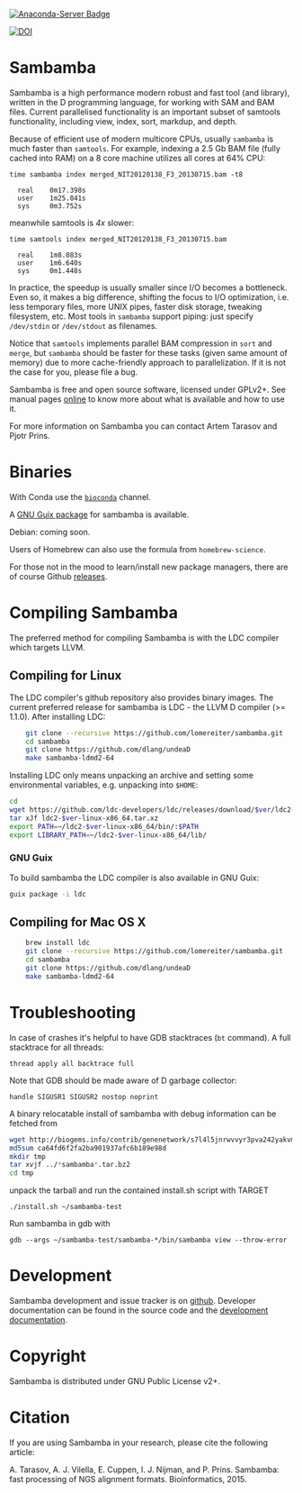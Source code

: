 [![Anaconda-Server Badge](https://anaconda.org/bioconda/sambamba/badges/installer/conda.svg)](https://conda.anaconda.org/bioconda)

[![DOI](https://zenodo.org/badge/doi/10.5281/zenodo.13200.svg)](http://dx.doi.org/10.5281/zenodo.13200)
# Sambamba

Sambamba is a high performance modern robust and fast tool (and
library), written in the D programming language, for working with SAM
and BAM files.  Current parallelised functionality is an important
subset of samtools functionality, including view, index, sort,
markdup, and depth.

Because of efficient use of modern multicore CPUs, usually `sambamba` is much faster
than `samtools`. For example, indexing a 2.5 Gb BAM file (fully cached into RAM)
on a 8 core machine utilizes all cores at 64% CPU:

    time sambamba index merged_NIT20120138_F3_20130715.bam -t8

      real    0m17.398s
      user    1m25.841s
      sys     0m3.752s

meanwhile samtools is *4x* slower:

    time samtools index merged_NIT20120138_F3_20130715.bam

      real    1m8.083s
      user    1m6.640s
      sys     0m1.448s

In practice, the speedup is usually smaller since I/O becomes a bottleneck.
Even so, it makes a big difference, shifting the focus to I/O optimization, i.e.
less temporary files, more UNIX pipes, faster disk storage, tweaking filesystem, etc.
Most tools in `sambamba` support piping: just specify `/dev/stdin` or `/dev/stdout` as filenames.

Notice that `samtools` implements parallel BAM compression in `sort` and `merge`,
but `sambamba` should be faster for these tasks (given same amount of memory)
due to more cache-friendly approach to parallelization.
If it is not the case for you, please file a bug.

Sambamba is free and open source software, licensed under GPLv2+.
See manual pages [online](https://lomereiter.github.io/sambamba/docs/sambamba-view.html)
to know more about what is available and how to use it.

For more information on Sambamba you can contact Artem Tarasov and Pjotr Prins.

# Binaries

With Conda use the [`bioconda`](https://bioconda.github.io/) channel.

A [GNU Guix package](https://www.gnu.org/software/guix/packages/s.html) for sambamba is available.

Debian: coming soon.

Users of Homebrew can also use the formula from `homebrew-science`.

For those not in the mood to learn/install new package managers, there are of course Github [releases](https://github.com/lomereiter/sambamba/releases).

# Compiling Sambamba

The preferred method for compiling Sambamba is with the LDC compiler
which targets LLVM.

## Compiling for Linux

The LDC compiler's github repository also provides binary images. The current
preferred release for sambamba is LDC - the LLVM D compiler (>= 1.1.0). After
installing LDC:

```sh
    git clone --recursive https://github.com/lomereiter/sambamba.git
    cd sambamba
    git clone https://github.com/dlang/undeaD
    make sambamba-ldmd2-64
```

Installing LDC only means unpacking an archive and setting some environmental variables, e.g. unpacking into `$HOME`:
```sh
cd
wget https://github.com/ldc-developers/ldc/releases/download/$ver/ldc2-$ver-linux-x86_64.tar.xz
tar xJf ldc2-$ver-linux-x86_64.tar.xz
export PATH=~/ldc2-$ver-linux-x86_64/bin/:$PATH
export LIBRARY_PATH=~/ldc2-$ver-linux-x86_64/lib/
```

### GNU Guix

To build sambamba the LDC compiler is also available in GNU Guix:

```sh
guix package -i ldc
```

## Compiling for Mac OS X

```sh
    brew install ldc
    git clone --recursive https://github.com/lomereiter/sambamba.git
    cd sambamba
    git clone https://github.com/dlang/undeaD
    make sambamba-ldmd2-64
```

# Troubleshooting

In case of crashes it's helpful to have GDB stacktraces (`bt` command). A full stacktrace
for all threads:

```
thread apply all backtrace full
```

Note that GDB should be made aware of D garbage collector:
```
handle SIGUSR1 SIGUSR2 nostop noprint
```

A binary relocatable install of sambamba with debug information can be fetched from

```sh
wget http://biogems.info/contrib/genenetwork/s7l4l5jnrwvvyr3pva242yakvmbfpm06-sambamba-0.6.6-pre3-6ae174b-debug-x86_64.tar.bz2
md5sum ca64fd6f2fa2ba901937afc6b189e98d
mkdir tmp
tar xvjf ../*sambamba*.tar.bz2
cd tmp
```

unpack the tarball and run the contained install.sh script with TARGET

```
./install.sh ~/sambamba-test
```

Run sambamba in gdb with

```
gdb --args ~/sambamba-test/sambamba-*/bin/sambamba view --throw-error
```

# Development

Sambamba development and issue tracker is on
[github](https://github.com/lomereiter/sambamba). Developer
documentation can be found in the source code and the [development
documentation](https://github.com/lomereiter/sambamba-dev-docs).

# Copyright

Sambamba is distributed under GNU Public License v2+.

# Citation

If you are using Sambamba in your research, please cite the following article:

A. Tarasov, A. J. Vilella, E. Cuppen, I. J. Nijman, and P. Prins. Sambamba: fast processing of NGS alignment formats. Bioinformatics, 2015.
